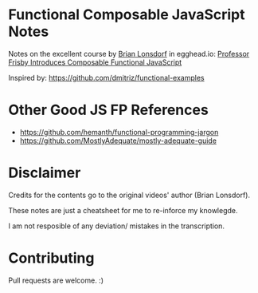 # Functional Composable JavaScript Notes

Notes on the excellent course by [Brian Lonsdorf](https://twitter.com/drboolean) in egghead.io: 
[Professor Frisby Introduces Composable Functional JavaScript](https://egghead.io/courses/professor-frisby-introduces-composable-functional-javascript)

Inspired by: 
https://github.com/dmitriz/functional-examples

# Other Good JS FP References

* https://github.com/hemanth/functional-programming-jargon
* https://github.com/MostlyAdequate/mostly-adequate-guide

# Disclaimer
Credits for the contents go to the original videos' author (Brian Lonsdorf). 

These notes are just a cheatsheet for me to re-inforce my knowlegde. 

I am not resposible of any deviation/ mistakes in the transcription. 

# Contributing

Pull requests are welcome. :)